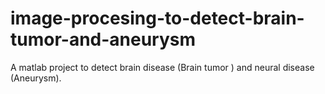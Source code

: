 # image-procesing-to-detect-brain-tumor-and-aneurysm
A matlab project to detect brain disease (Brain tumor ) and neural disease (Aneurysm).
